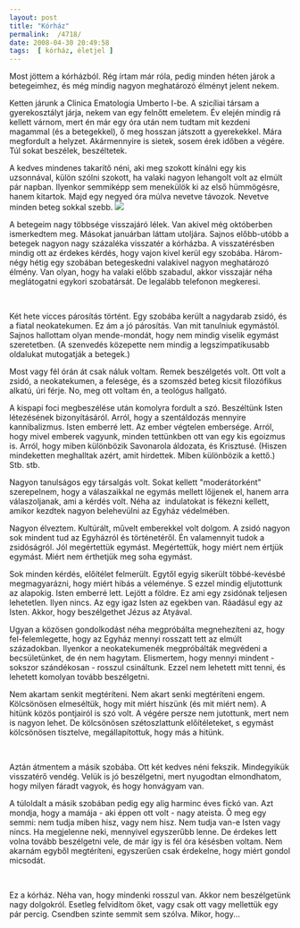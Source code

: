 ```yaml
---
layout: post
title: "Kórház"
permalink:  /4718/ 
date: 2008-04-30 20:49:58
tags:  [ kórház, életjel ] 
---
```

Most jöttem a kórházból. Rég írtam már róla, pedig minden héten járok a betegeimhez, és még mindig nagyon meghatározó élményt jelent nekem.

Ketten járunk a Clinica Ematologia Umberto I-be. A szicíliai társam a gyerekosztályt járja, nekem van egy felnőtt emeletem. Év elején mindig rá kellett várnom, mert én már egy óra után nem tudtam mit kezdeni magammal (és a betegekkel), ő meg hosszan játszott a gyerekekkel. Mára megfordult a helyzet. Akármennyire is sietek, sosem érek időben a végére. Túl sokat beszélek, beszéltetek.

A kedves mindenes takarítő néni, aki meg szokott kínálni egy kis uzsonnával, külön szólni szokott, ha valaki nagyon lehangolt volt az elmúlt pár napban. Ilyenkor semmiképp sem menekülök ki az első hümmögésre, hanem kitartok. Majd egy negyed óra múlva nevetve távozok. Nevetve minden beteg sokkal szebb. <img src="/sites/all/modules/fckeditor/fckeditor/editor/images/smiley/msn/regular_smile.gif" />

A betegeim nagy többsége visszajáró lélek. Van akivel még októberben ismerkedtem meg. Másokat januárban láttam utoljára. Sajnos előbb-utóbb a betegek nagyon nagy százaléka visszatér a kórházba. A visszatérésben mindig ott az érdekes kérdés, hogy vajon kivel kerül egy szobába. Három-négy hétig egy szobában betegeskedni valakivel nagyon meghatározó élmény. Van olyan, hogy ha valaki előbb szabadul, akkor visszajár néha meglátogatni egykori szobatársát. De legalább telefonon megkeresi.

&nbsp;

Két hete vicces párosítás történt. Egy szobába került a nagydarab zsidó, és a fiatal neokatekumen. Ez ám a jó párosítás. Van mit tanulniuk egymástól. Sajnos hallottam olyan mende-mondát, hogy nem mindig viselik egymást szeretetben. (A szenvedés közepette nem mindig a legszimpatikusabb oldalukat mutogatják a betegek.)

Most vagy fél órán át csak náluk voltam. Remek beszélgetés volt. Ott volt a zsidó, a neokatekumen, a felesége, és a szomszéd beteg kicsit filozófikus alkatú, úri férje. No, meg ott voltam én, a teológus hallgató.

A kispapi foci megbeszélése után komolyra fordult a szó. Beszéltünk Isten létezésének bizonyításáról. Arról, hogy a szentáldozás mennyire kannibalizmus. Isten emberré lett. Az ember végtelen embersége. Arról, hogy mivel emberek vagyunk, minden tettünkben ott van egy kis egoizmus is. Arról, hogy miben különbözik Savonarola áldozata, és Krisztusé. (Hiszen mindeketten meghalltak azért, amit hirdettek. Miben különbözik a kettő.) Stb. stb.

Nagyon tanulságos egy társalgás volt. Sokat kellett &quot;moderátorként&quot; szerepelnem, hogy&nbsp;a válaszaikkal ne egymás mellett lőjjenek el, hanem arra válaszoljanak, ami a kérdés&nbsp;volt. Néha az &nbsp;indulatokat is fékezni kellett, amikor kezdtek nagyon belehevülni az Egyház védelmében.

Nagyon élveztem. Kultúrált, művelt emberekkel volt dolgom. A zsidó nagyon sok mindent tud az Egyházról és történetéről. Én valamennyit tudok a zsidóságról. Jól megértettük egymást. Megértettük, hogy miért nem értjük egymást. Miért nem érthetjük meg soha egymást.

Sok minden kérdés, előítélet felmerült. Egytől egyig sikerült többé-kevésbé megmagyarázni, hogy miért hibás a véleménye. S ezzel mindig eljutottunk az alapokig. Isten emberré lett. Lejött a földre. Ez ami egy zsidónak teljesen lehetetlen. Ilyen nincs. Az egy igaz Isten az egekben van. Ráadásul egy az Isten. Akkor, hogy beszélgethet Jézus az Atyával.

Ugyan a közösen gondolkodást néha megpróbálta megnehezíteni az, hogy fel-felemlegette, hogy az Egyház mennyi rosszatt tett az elmúlt századokban. Ilyenkor a neokatekumenék megpróbálták megvédeni a becsületünket, de én nem hagytam. Elismertem, hogy mennyi mindent - sokszor szándékosan - rosszul csináltunk. Ezzel nem lehetett mitt tenni, és lehetett komolyan tovább beszélgetni.

Nem akartam senkit megtéríteni. Nem akart senki megtéríteni engem. Kölcsönösen elmeséltük, hogy mit miért hiszünk (és mit miért nem). A hitünk közös pontjairól is szó volt. A végére persze nem jutottunk, mert nem is nagyon lehet. De kölcsönösen szétoszlattunk előítéleteket, s egymást kölcsönösen tisztelve, megállapítottuk, hogy más a hitünk.

&nbsp;

Aztán átmentem a másik szobába. Ott két kedves néni fekszik. Mindegyikük visszatérő vendég. Velük is jó beszélgetni, mert nyugodtan elmondhatom, hogy milyen fáradt vagyok, és hogy honvágyam van.

A túloldalt a másik szobában pedig egy alig harminc éves fickó van. Azt mondja, hogy a mamája - aki éppen ott volt - nagy ateista. Ő meg egy semmi: nem tudja miben hisz, vagy nem hisz. Nem tudja van-e Isten vagy nincs. Ha megjelenne neki, mennyivel egyszerűbb lenne. De érdekes lett volna tovább beszélgetni vele, de már így is fél óra késésben voltam. Nem akarnám egyből megtéríteni, egyszerűen csak érdekelne, hogy miért gondol micsodát.

&nbsp;

Ez a kórház. Néha van, hogy mindenki rosszul van. Akkor nem beszélgetünk nagy dolgokról. Esetleg felvidítom őket, vagy csak ott vagy mellettük egy pár percig. Csendben szinte semmit sem szólva. Mikor, hogy...

&nbsp;


